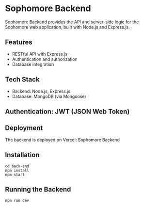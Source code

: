 # Sophomore Backend
Sophomore Backend provides the API and server-side logic for the Sophomore web application, built with Node.js and Express.js.

## Features
* RESTful API with Express.js
* Authentication and authorization
* Database integration
## Tech Stack
* Backend: Node.js, Express.js
* Database: MongoDB (via Mongoose)
## Authentication: JWT (JSON Web Token)
## Deployment
The backend is deployed on Vercel: Sophomore Backend

## Installation
```
cd back-end
npm install
npm start
```

##  Running the Backend
```
npm run dev
```
